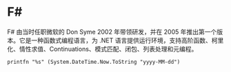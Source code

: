 # F#

F# 由当时任职微软的 Don Syme 2002 年带领研发，并在 2005 年推出第一个版本。它是一种函数式编程语言，为 .NET 语言提供运行环境，支持高阶函数、柯里化、情性求值、Continuations、模式匹配、闭包、列表处理和元编程。

```f#
printfn "%s" (System.DateTime.Now.ToString "yyyy-MM-dd")
```
